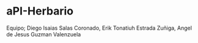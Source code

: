 ﻿# aPI-Herbario
 Equipo;
 Diego Isaias Salas Coronado,
 Erik Tonatiuh Estrada Zuñiga,
 Angel de Jesus Guzman Valenzuela
